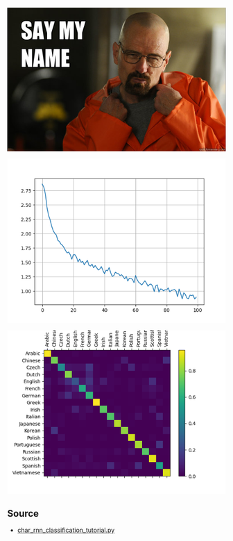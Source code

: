 ![](https://raw.githubusercontent.com/unton3ton/NamePredictor/main/proxy-image.jpg)


![](https://raw.githubusercontent.com/unton3ton/NamePredictor/main/Figure_1.png)


![](https://raw.githubusercontent.com/unton3ton/NamePredictor/main/Figure_2.png)


## Source

* [char_rnn_classification_tutorial.py](https://github.com/pytorch/tutorials/blob/main/intermediate_source/char_rnn_classification_tutorial.py)
